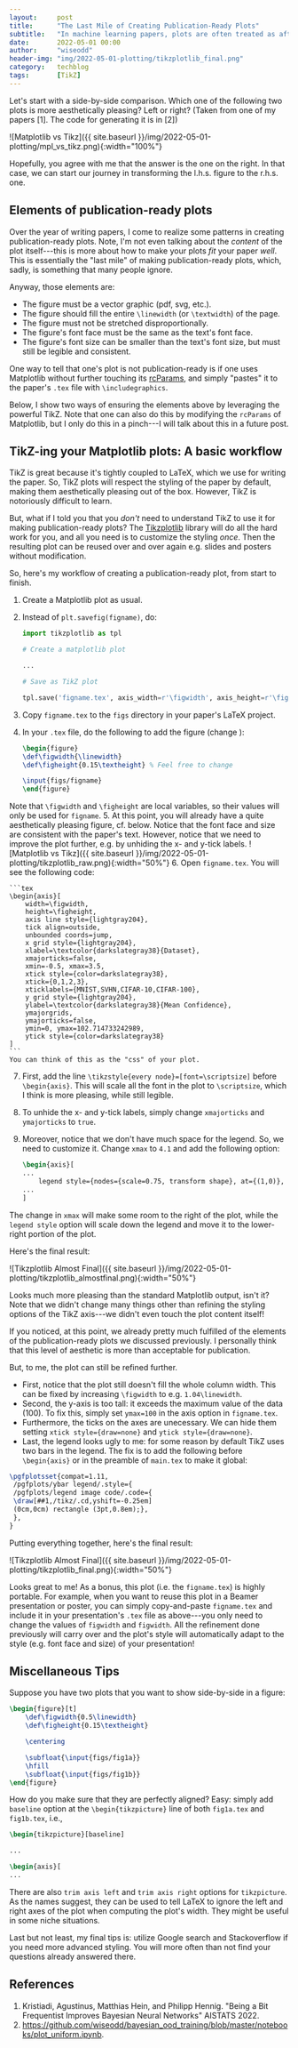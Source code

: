 ```yaml
---
layout:     post
title:      "The Last Mile of Creating Publication-Ready Plots"
subtitle:   "In machine learning papers, plots are often treated as afterthought---authors often simply use the default Matplotlib style, resulting in an out-of-place look when the paper is viewed as a whole. In this post, I'm sharing how I make my publication-ready plots using TikZ."
date:       2022-05-01 00:00
author:     "wiseodd"
header-img: "img/2022-05-01-plotting/tikzplotlib_final.png"
category:   techblog
tags:       [TikZ]
---
```


Let's start with a side-by-side comparison. Which one of the following two plots is more aesthetically pleasing?
Left or right?
(Taken from one of my papers [1]. The code for generating it is in [2])

![Matplotlib vs Tikz]({{ site.baseurl }}/img/2022-05-01-plotting/mpl_vs_tikz.png){:width="100%"}

Hopefully, you agree with me that the answer is the one on the right.
In that case, we can start our journey in transforming the l.h.s. figure to the r.h.s. one.

<h2 class="section-heading">Elements of publication-ready plots</h2>

Over the year of writing papers, I come to realize some patterns in creating publication-ready plots.
Note, I'm not even talking about the _content_ of the plot itself---this is more about how to make your plots _fit_ your paper _well_.
This is essentially the "last mile" of making publication-ready plots, which, sadly, is something that many people ignore.

Anyway, those elements are:

* The figure must be a vector graphic (pdf, svg, etc.).
* The figure should fill the entire `\linewidth` (or `\textwidth`) of the page.
* The figure must not be stretched disproportionally.
* The figure's font face must be the same as the text's font face.
* The figure's font size can be smaller than the text's font size, but must still be legible and consistent.

One way to tell that one's plot is not publication-ready is if one uses Matplotlib without further touching its [rcParams](https://matplotlib.org/stable/tutorials/introductory/customizing.html), and simply "pastes" it to the paper's `.tex` file with `\includegraphics`.

Below, I show two ways of ensuring the elements above by leveraging the powerful TikZ.
Note that one can also do this by modifying the `rcParams` of Matplotlib, but I only do this in a pinch---I will talk about this in a future post.


<h2 class="section-heading">TikZ-ing your Matplotlib plots: A basic workflow</h2>

TikZ is great because it's tightly coupled to LaTeX, which we use for writing the paper.
So, TikZ plots will respect the styling of the paper by default, making them aesthetically pleasing out of the box.
However, TikZ is notoriously difficult to learn.

But, what if I told you that you _don't_ need to understand TikZ to use it for making publication-ready plots?
The [Tikzplotlib](https://github.com/texworld/tikzplotlib) library will do all the hard work for you, and all you need is to customize the styling _once_.
Then the resulting plot can be reused over and over again e.g. slides and posters without modification.

So, here's my workflow of creating a publication-ready plot, from start to finish.

1. Create a Matplotlib plot as usual.
2. Instead of `plt.savefig(figname)`, do:

    ```python
    import tikzplotlib as tpl

    # Create a matplotlib plot

    ...

    # Save as TikZ plot

    tpl.save('figname.tex', axis_width=r'\figwidth', axis_height=r'\figheight')
    ```
3. Copy `figname.tex` to the `figs` directory in your paper's LaTeX project.
4. In your `.tex` file, do the following to add the figure (change ):

    ```tex
    \begin{figure}
    \def\figwidth{\linewidth}
    \def\figheight{0.15\textheight} % Feel free to change

    \input{figs/figname}
    \end{figure}
    ```
 Note that `\figwidth` and `\figheight` are local variables, so their values will only be used for `figname`.
5. At this point, you will already have a quite aesthetically pleasing figure, cf. below. Notice that the font face and size are consistent with the paper's text. However, notice that we need to improve the plot further, e.g. by unhiding the x- and y-tick labels.
 ![Matplotlib vs Tikz]({{ site.baseurl }}/img/2022-05-01-plotting/tikzplotlib_raw.png){:width="50%"}
6. Open `figname.tex`. You will see the following code:

    ```tex
    \begin{axis}[
        width=\figwidth,
        height=\figheight,
        axis line style={lightgray204},
        tick align=outside,
        unbounded coords=jump,
        x grid style={lightgray204},
        xlabel=\textcolor{darkslategray38}{Dataset},
        xmajorticks=false,
        xmin=-0.5, xmax=3.5,
        xtick style={color=darkslategray38},
        xtick={0,1,2,3},
        xticklabels={MNIST,SVHN,CIFAR-10,CIFAR-100},
        y grid style={lightgray204},
        ylabel=\textcolor{darkslategray38}{Mean Confidence},
        ymajorgrids,
        ymajorticks=false,
        ymin=0, ymax=102.714733242989,
        ytick style={color=darkslategray38}
    ]
    ```
    You can think of this as the "css" of your plot.
7. First, add the line `\tikzstyle{every node}=[font=\scriptsize]` before `\begin{axis}`. This will scale all the font in the plot to `\scriptsize`, which I think is more pleasing, while still legible.
8. To unhide the x- and y-tick labels, simply change `xmajorticks` and `ymajorticks` to `true`.
9. Moreover, notice that we don't have much space for the legend. So, we need to customize it. Change `xmax` to `4.1` and add the following option:

    ```tex
    \begin{axis}[
    ...
        legend style={nodes={scale=0.75, transform shape}, at={(1,0)}, anchor=south east, draw=black},
    ...
    ]
    ```
 The change in `xmax` will make some room to the right of the plot, while the `legend style` option will scale down the legend and move it to the lower-right portion of the plot.

Here's the final result:

![Tikzplotlib Almost Final]({{ site.baseurl }}/img/2022-05-01-plotting/tikzplotlib_almostfinal.png){:width="50%"}

Looks much more pleasing than the standard Matplotlib output, isn't it?
Note that we didn't change many things other than refining the styling options of the TikZ axis---we didn't even touch the plot content itself!

If you noticed, at this point, we already pretty much fulfilled of the elements of the publication-ready plots we discussed previously.
I personally think that this level of aesthetic is more than acceptable for publication.

But, to me, the plot can still be refined further.

* First, notice that the plot still doesn't fill the whole column width.
This can be fixed by increasing `\figwidth` to e.g. `1.04\linewidth`.
* Second, the y-axis is too tall: it exceeds the maximum value of the data (100).
To fix this, simply set `ymax=100` in the axis option in `figname.tex`.
* Furthermore, the ticks on the axes are unecessary. We can hide them setting `xtick style={draw=none}` and `ytick style={draw=none}`.
* Last, the legend looks ugly to me: for some reason by default TikZ uses two bars in the legend.
The fix is to add the following before `\begin{axis}` or in the preamble of `main.tex` to make it global:

```tex
\pgfplotsset{compat=1.11,
 /pgfplots/ybar legend/.style={
 /pgfplots/legend image code/.code={
 \draw[##1,/tikz/.cd,yshift=-0.25em]
 (0cm,0cm) rectangle (3pt,0.8em);},
 },
}
```

Putting everything together, here's the final result:

![Tikzplotlib Almost Final]({{ site.baseurl }}/img/2022-05-01-plotting/tikzplotlib_final.png){:width="50%"}

Looks great to me!
As a bonus, this plot (i.e. the `figname.tex`) is highly portable.
For example, when you want to reuse this plot in a Beamer presentation or poster, you can simply copy-and-paste `figname.tex` and include it in your presentation's `.tex` file as above---you only need to change the values of `figwidth` and `figwidth`.
All the refinement done previously will carry over and the plot's style will automatically adapt to the style (e.g. font face and size) of your presentation!


<h2 class="section-heading">Miscellaneous Tips</h2>

Suppose you have two plots that you want to show side-by-side in a figure:

```tex
\begin{figure}[t]
    \def\figwidth{0.5\linewidth}
    \def\figheight{0.15\textheight}

    \centering

    \subfloat{\input{figs/fig1a}}
    \hfill
    \subfloat{\input{figs/fig1b}}
\end{figure}
```

How do you make sure that they are perfectly aligned?
Easy: simply add `baseline` option at the `\begin{tikzpicture}` line of both `fig1a.tex` and `fig1b.tex`, i.e.,

```tex
\begin{tikzpicture}[baseline]

...

\begin{axis}[
...
```

There are also `trim axis left` and `trim axis right` options for `tikzpicture`.
As the names suggest, they can be used to tell LaTeX to ignore the left and right axes of the plot when computing the plot's width.
They might be useful in some niche situations.

Last but not least, my final tips is: utilize Google search and Stackoverflow if you need more advanced styling.
You will more often than not find your questions already answered there.

<h2 class="section-heading">References</h2>

1. Kristiadi, Agustinus, Matthias Hein, and Philipp Hennig. "Being a Bit Frequentist Improves Bayesian Neural Networks" AISTATS 2022.
2. <https://github.com/wiseodd/bayesian_ood_training/blob/master/notebooks/plot_uniform.ipynb>.
